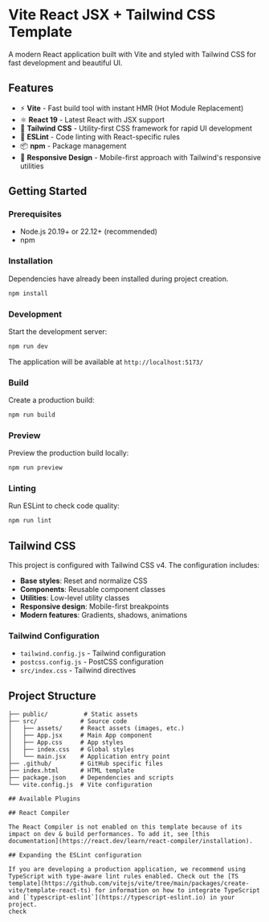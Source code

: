 # Vite React JSX + Tailwind CSS Template

A modern React application built with Vite and styled with Tailwind CSS for fast development and beautiful UI.

## Features

- ⚡️ **Vite** - Fast build tool with instant HMR (Hot Module Replacement)
- ⚛️ **React 19** - Latest React with JSX support
- 🎨 **Tailwind CSS** - Utility-first CSS framework for rapid UI development
- 🔧 **ESLint** - Code linting with React-specific rules
- 📦 **npm** - Package management
- 📱 **Responsive Design** - Mobile-first approach with Tailwind's responsive utilities

## Getting Started

### Prerequisites
- Node.js 20.19+ or 22.12+ (recommended)
- npm

### Installation
Dependencies have already been installed during project creation.

```bash
npm install
```

### Development
Start the development server:
```bash
npm run dev
```
The application will be available at `http://localhost:5173/`

### Build
Create a production build:
```bash
npm run build
```

### Preview
Preview the production build locally:
```bash
npm run preview
```

### Linting
Run ESLint to check code quality:
```bash
npm run lint
```

## Tailwind CSS

This project is configured with Tailwind CSS v4. The configuration includes:

- **Base styles**: Reset and normalize CSS
- **Components**: Reusable component classes
- **Utilities**: Low-level utility classes
- **Responsive design**: Mobile-first breakpoints
- **Modern features**: Gradients, shadows, animations

### Tailwind Configuration
- `tailwind.config.js` - Tailwind configuration
- `postcss.config.js` - PostCSS configuration
- `src/index.css` - Tailwind directives

## Project Structure
```
├── public/          # Static assets
├── src/            # Source code
│   ├── assets/     # React assets (images, etc.)
│   ├── App.jsx     # Main App component
│   ├── App.css     # App styles
│   ├── index.css   # Global styles
│   └── main.jsx    # Application entry point
├── .github/        # GitHub specific files
├── index.html      # HTML template
├── package.json    # Dependencies and scripts
└── vite.config.js  # Vite configuration

## Available Plugins

## React Compiler

The React Compiler is not enabled on this template because of its impact on dev & build performances. To add it, see [this documentation](https://react.dev/learn/react-compiler/installation).

## Expanding the ESLint configuration

If you are developing a production application, we recommend using TypeScript with type-aware lint rules enabled. Check out the [TS template](https://github.com/vitejs/vite/tree/main/packages/create-vite/template-react-ts) for information on how to integrate TypeScript and [`typescript-eslint`](https://typescript-eslint.io) in your project.
check
